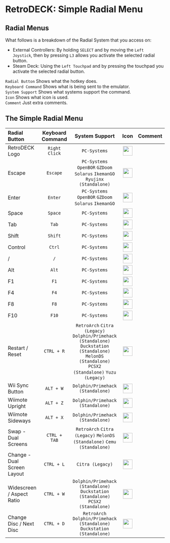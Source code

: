 #  RetroDECK: Simple Radial Menu

## Radial Menus

What follows is a breakdown of the Radial System that you access on:

- External Controllers: By holding `SELECT` and by moving the `Left Joystick`, then by pressing `L3` allows you activate the selected radial button.
- Steam Deck: Using the `Left Touchpad` and by pressing the touchpad you activate the selected radial button.

`Radial Button` Shows what the hotkey does. <br>
`Keyboard Command` Shows what is being sent to the emulator.<br>
`System Support` Shows what systems support the command. <br>
`Icon` Shows what icon is used. <br>
`Comment` Just extra comments. <br>

## The Simple Radial Menu



| Radial Button |	Keyboard Command|  System Support     |    Icon |  Comment  |
| :---                    | :---:               | :---:                 |       :---:          |       :---:          |
| RetroDECK Logo          |   `Right Click`          |   `PC-Systems`  | <img src="../../wiki_icons/binding_icons/RD-icon_circle_2_180x180.png" width="30">  |  |
| Escape          |   `Escape`          |   `PC-Systems` `OpenBOR` `GZDoom`  `Solarus`  `IkemanGO`  `Ryujinx (Standalone)`   |<img src="../../wiki_icons/binding_icons/RD-ESC.png" width="30">    |  |
| Enter          |   `Enter`          |   `PC-Systems` `OpenBOR` `GZDoom`  `Solarus`  `IkemanGO`   |  <img src="../../wiki_icons/binding_icons/RD-Enter.png" width="30">   | |
| Space          |   `Space`          |   `PC-Systems`  | <img src="../../wiki_icons/binding_icons/RD-space.png" width="30">  | |
| Tab          |   `Tab`          |   `PC-Systems`  | <img src="../../wiki_icons/binding_icons/RD-Tab.png" width="30">  | |
| Shift          |   `Shift`          |   `PC-Systems`  | <img src="../../wiki_icons/binding_icons/RD-shift.png" width="30">  | |
| Control          |   `Ctrl`          |  `PC-Systems`  |  <img src="../../wiki_icons/binding_icons/RD-ctrl.png" width="30">   | |
| /         |   `/`          |  `PC-Systems`  |  <img src="../../wiki_icons/binding_icons/RD-frontslash.png" width="30">   | |
| Alt          |   `Alt`          |  `PC-Systems`  |  <img src="../../wiki_icons/binding_icons/RD-alt.png" width="30">   | |
| F1          |   `F1`          |  `PC-Systems`  |  <img src="../../wiki_icons/binding_icons/RD-F1.png" width="30">   |   |
| F4          |   `F4`          |  `PC-Systems`  |  <img src="../../wiki_icons/binding_icons/RD-F4.png" width="30">   |   |
| F8          |   `F8`          |  `PC-Systems`  |  <img src="../../wiki_icons/binding_icons/RD-F8.png" width="30">   |   |
| F10          |   `F10`          |  `PC-Systems`  |  <img src="../../wiki_icons/binding_icons/RD-F10.png" width="30">   |  |
| Restart / Reset      |   `CTRL + R`          | `RetroArch` `Citra (Legacy)` `Dolphin/Primehack (Standalone)` `Duckstation (Standalone)` `MelonDS (Standalone)` `PCSX2 (Standalone)`  `Yuzu (Legacy)`          |  <img src="../../wiki_icons/binding_icons/RD-system-reboot.png" width="30">        |   |
| Wii Sync Button          |   `ALT + W`          |  `Dolphin/Primehack (Standalone)`  | <img src="../../wiki_icons/binding_icons/RD-notification-network-wireless.png" width="30">    |  |
| Wiimote Upright          |   `ALT + Z`          |  `Dolphin/Primehack (Standalone)`  | <img src="../../wiki_icons/binding_icons/RD-wiimote-up.png" width="30">    |  |
| Wiimote Sideways          |   `ALT + X`          |  `Dolphin/Primehack (Standalone)`  | <img src="../../wiki_icons/binding_icons/RD-wiimote-side.png" width="30">    |  |
| Swap - Dual Screens          |   `CTRL + TAB`          |  `RetroArch` `Citra (Legacy)` `MelonDS (Standalone)` `Cemu (Standalone)`| <img src="../../wiki_icons/binding_icons/RD-system-switch-user.png" width="30">    |  |
| Change - Dual Screen Layout          |   `CTRL + L`          |  `Citra (Legacy)` | <img src="../../wiki_icons/binding_icons/RD-preferences-system-windows-actions.png" width="30">    |  |
| Widescreen / Aspect Ratio        |   `CTRL + W`          |  `Dolphin/Primehack (Standalone)` `Duckstation (Standalone)` `PCSX2 (Standalone)`	 | <img src="../../wiki_icons/binding_icons/RD-preferences-desktop-display.png" width="30">    |  |
| Change Disc / Next Disc        |   `CTRL + D`          |  `RetroArch` `Dolphin/Primehack (Standalone)` `Duckstation (Standalone)`| <img src="../../wiki_icons/binding_icons/RD-application-x-iso.png" width="30">    |   |
